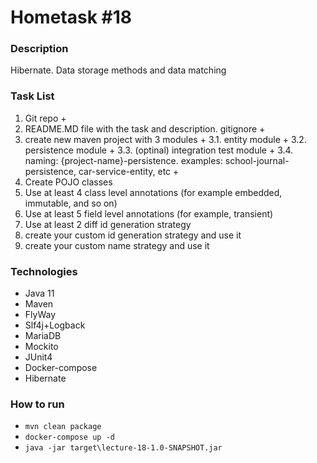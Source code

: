 # Hometask #18
### Description
Hibernate. Data storage methods and data matching
### Task List
1. Git repo +
2. README.MD file with the task and description. gitignore +
3. create new maven project with 3 modules +
   3.1. entity module +
   3.2. persistence module +
   3.3. (optinal) integration test module +
   3.4. naming: {project-name}-persistence. examples: school-journal-persistence, car-service-entity, etc +
4. Create POJO classes
5. Use at least 4 class level annotations (for example embedded, immutable, and so on)
6. Use at least 5 field level annotations (for example, transient)
7. Use at least 2 diff id generation strategy
8. create your custom id generation strategy and use it
9. create your custom name strategy and use it

### Technologies
* Java 11
* Maven
* FlyWay
* Slf4j+Logback
* MariaDB
* Mockito
* JUnit4
* Docker-compose
* Hibernate

### How to run
* `mvn clean package`
* `docker-compose up -d`
* `java -jar target\lecture-18-1.0-SNAPSHOT.jar`